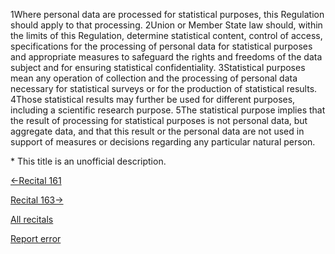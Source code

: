 
1Where personal data are processed for statistical purposes, this Regulation should apply to that processing. 2Union or Member State law should, within the limits of this Regulation, determine statistical content, control of access, specifications for the processing of personal data for statistical purposes and appropriate measures to safeguard the rights and freedoms of the data subject and for ensuring statistical confidentiality. 3Statistical purposes mean any operation of collection and the processing of personal data necessary for statistical surveys or for the production of statistical results. 4Those statistical results may further be used for different purposes, including a scientific research purpose. 5The statistical purpose implies that the result of processing for statistical purposes is not personal data, but aggregate data, and that this result or the personal data are not used in support of measures or decisions regarding any particular natural person.


\* This title is an unofficial description.




[←Recital 161](https://gdpr-info.eu/recitals/no-161/ "161 - Consenting to the Participation in Clinical Trials")


[Recital 163→](https://gdpr-info.eu/recitals/no-163/ "163 - Production of European and National Statistics")


[All recitals](https://gdpr-info.eu/recitals/)

[Report error](https://gdpr-info.eu/gf/?TB_iframe=true&height=306 "Your message")

